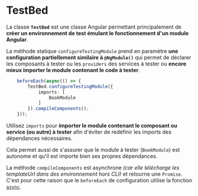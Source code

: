 # TestBed

La classe **`TestBed`** est une classe Angular permettant principalement de **créer un environnement de test émulant le fonctionnement d'un module Angular**.

La méthode statique `configureTestingModule` prend en paramètre **une configuration partiellement similaire à `@NgModule()`** qui permet de déclarer les composants à tester ou les `providers` des services à tester ou **encore mieux importer le module contenant le code à tester**.

```typescript
    beforeEach(async(() => {
        TestBed.configureTestingModule({
            imports: [
                BookModule
            ]
        }).compileComponents();
    }));
```


Utilisez `imports` pour **importer le module contenant le composant ou service \(ou autre\) à tester** afin d'éviter de redéfinir les imports des dépendances nécessaires.

Cela permet aussi de s'assurer que le module à tester \(`BookModule`\) est autonome et qu'il est importe bien ses propres dépendances.


La méthode `compileComponents` est asynchrone _\(car elle télécharge les templateUrl dans des environnement hors CLI\)_ et retourne une `Promise`. C'est pour cette raison que le `beforeEach` de configuration utilise la fonction [`async`](unit-test-asynchrone.md).


